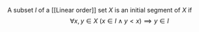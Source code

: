 A subset $I$ of a [[Linear order]] set $X$ is an initial segment of $X$ if
$$
\forall x,y\in X\ (x\in I\land y<x)\implies y\in I
$$
